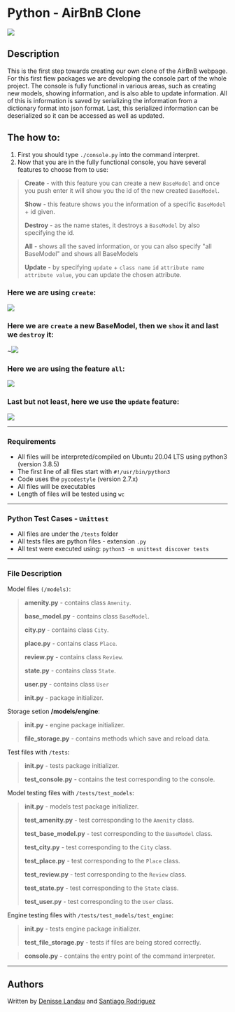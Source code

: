 # Python - AirBnB Clone

![](https://i.imgur.com/EKbgvKF.png)

## Description

This is the first step towards creating our own clone of the AirBnB webpage. For this first fiew packages we are developing the console part of the whole project. The console is fully functional in various areas, such as creating new models, showing information, and is also able to update information. All of this is information is saved by serializing the information from a dictionary format into json format. Last, this serialized information can be deserialized so it can be accessed as well as updated.

## The how to:

1) First you should type ``./console.py`` into the command interpret.
2) Now that you are in the fully functional console, you have several features to choose from to use:

> **Create** - with this feature you can create a new ``BaseModel`` and once you push enter it will show you the id of the new created ``BaseModel``.
>
> **Show** - this feature shows you the information of a specific ``BaseModel`` + id given.
>
> **Destroy** - as the name states, it destroys a ``BaseModel`` by also specifying the id.
>
> **All** - shows all the saved information, or you can also specify "all BaseModel" and shows all BaseModels
>
> **Update** - by specifying ``update`` + ``class name`` ``id`` ``attribute name`` ``attribute value``, you can update the chosen attribute.

### Here we are using ``create``:

![](https://i.imgur.com/0r6pa16.jpg)

### Here we are ``create`` a new BaseModel, then we ``show`` it and last we ``destroy`` it:

~![](https://i.imgur.com/J7LMw6N.jpg)

### Here we are using the feature ``all``:

![](https://i.imgur.com/QFdx6Ji.jpg)

### Last but not least, here we use the ``update`` feature:

![](https://i.imgur.com/aolvu6D.jpg)

---

### Requirements

- All files will be interpreted/compiled on Ubuntu 20.04 LTS using python3 (version 3.8.5)
- The first line of all files start with ``#!/usr/bin/python3``
- Code uses the ``pycodestyle`` (version 2.7.x)
- All files will be executables
- Length of files will be tested using ``wc``

---
### Python Test Cases - ``Unittest``

- All files are under the ``/tests`` folder
- All tests files are python files - extension ``.py``
- All test were executed using: ``python3 -m unittest discover tests``

---

### File Description

Model files ``(/models)``:
>**amenity.py** - contains class ``Amenity``.
>
>**base_model.py** - contains class ``BaseModel``.
>
>**city.py** - contains class ``City``.
>
> **place.py** - contains class ``Place``.
>
> **review.py** - contains class ``Review``.
>
> **state.py** - contains class ``State``.
>
> **user.py** - contains class ``User``
>
> **__init__.py** - package initializer.

Storage setion **/models/engine**:

>**__init__.py** - engine package initializer.
>
> **file_storage.py** - contains methods which save and reload data.

Test files with ``/tests``:
>**__init__.py** - tests package initializer.
>
>**test_console.py** - contains the test corresponding to the console.

Model testing files with ``/tests/test_models``:
>**__init__.py** - models test package initializer.
>
>**test_amenity.py** - test corresponding to the ``Amenity`` class.
>
>**test_base_model.py** - test corresponding to the ``BaseModel`` class.
>
>**test_city.py** - test corresponding to the ``City`` class.
>
>**test_place.py** - test corresponding to the ``Place`` class.
>
>**test_review.py** - test corresponding to the ``Review`` class.
>
>**test_state.py** - test corresponding to the ``State`` class.
>
>**test_user.py** - test corresponding to the ``User`` class.

Engine testing files with ``/tests/test_models/test_engine``:
>**__init__.py** - tests engine package initializer.
>
>**test_file_storage.py** - tests if files are being stored correctly.

>**console.py** - contains the entry point of the command interpreter.
---

## Authors

Written by [Denisse Landau](https://www.linkedin.com/in/denisselandau/ "Denisse Landau") and [Santiago Rodriguez](https://www.linkedin.com/in/santiago-rodriguez-a1901b246 "Santiago Rodriguez")
